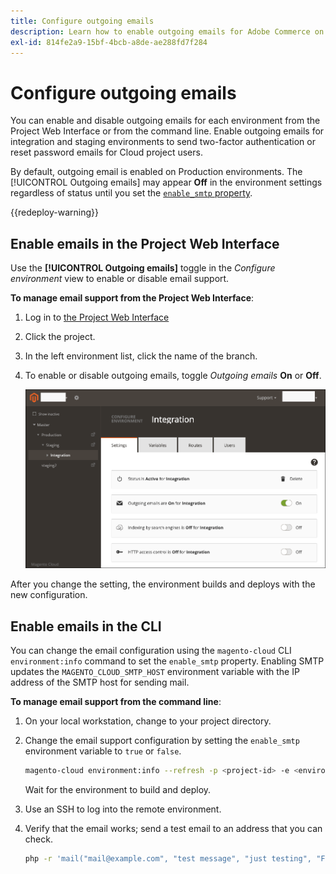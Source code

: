 ```yaml
---
title: Configure outgoing emails
description: Learn how to enable outgoing emails for Adobe Commerce on cloud infrastructure.
exl-id: 814fe2a9-15bf-4bcb-a8de-ae288fd7f284
---
```

# Configure outgoing emails

You can enable and disable outgoing emails for each environment from the Project Web Interface or from the command line. Enable outgoing emails for integration and staging environments to send two-factor authentication or reset password emails for Cloud project users.

By default, outgoing email is enabled on Production environments. The [!UICONTROL Outgoing emails] may appear **Off** in the environment settings regardless of status until you set the [`enable_smtp` property](#enable-emails-in-the-cli).

{{redeploy-warning}}

## Enable emails in the Project Web Interface

Use the **[!UICONTROL Outgoing emails]** toggle in the _Configure environment_ view to enable or disable email support.

**To manage email support from the Project Web Interface**:

1. Log in to [the Project Web Interface](https://console.magento.cloud)
1. Click the project.
1. In the left environment list, click the name of the branch.
1. To enable or disable outgoing emails, toggle _Outgoing emails_ **On** or **Off**.

   ![Enable outgoing email configuration](../../assets/outgoing-emails.png)

After you change the setting, the environment builds and deploys with the new configuration.

## Enable emails in the CLI

You can change the email configuration using the `magento-cloud` CLI `environment:info` command to set the `enable_smtp` property. Enabling SMTP updates the `MAGENTO_CLOUD_SMTP_HOST` environment variable with the IP address of the SMTP host for sending mail.

**To manage email support from the command line**:

1. On your local workstation, change to your project directory.

1. Change the email support configuration by setting the `enable_smtp` environment variable to `true` or `false`.

   ```bash
   magento-cloud environment:info --refresh -p <project-id> -e <environment-id> enable_smtp true
   ```

   Wait for the environment to build and deploy.

1. Use an SSH to log into the remote environment.

1. Verify that the email works; send a test email to an address that you can check.

      ```bash
      php -r 'mail("mail@example.com", "test message", "just testing", "From: tester@example.com");'
      ```

